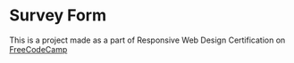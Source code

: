 Survey Form
===========


This is a project made as a part of Responsive Web Design Certification on [FreeCodeCamp](freecodecamp.org)
